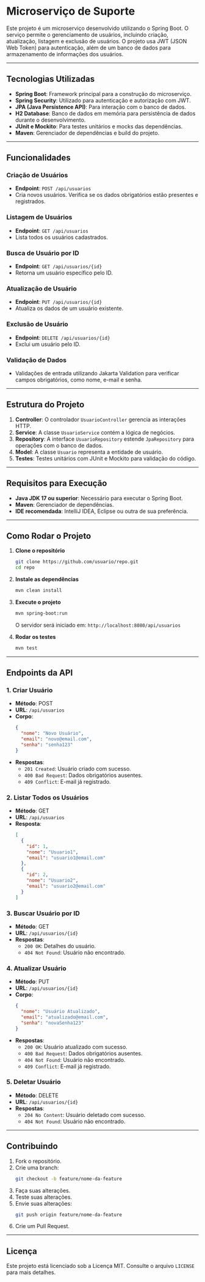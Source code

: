 
# Microserviço de Suporte

Este projeto é um microserviço desenvolvido utilizando o Spring Boot. O serviço permite o gerenciamento de usuários, incluindo criação, atualização, listagem e exclusão de usuários. O projeto usa JWT (JSON Web Token) para autenticação, além de um banco de dados para armazenamento de informações dos usuários.

---

## Tecnologias Utilizadas

- **Spring Boot**: Framework principal para a construção do microserviço.
- **Spring Security**: Utilizado para autenticação e autorização com JWT.
- **JPA (Java Persistence API)**: Para interação com o banco de dados.
- **H2 Database**: Banco de dados em memória para persistência de dados durante o desenvolvimento.
- **JUnit e Mockito**: Para testes unitários e mocks das dependências.
- **Maven**: Gerenciador de dependências e build do projeto.

---

## Funcionalidades

### Criação de Usuários
- **Endpoint**: `POST /api/usuarios`
- Cria novos usuários. Verifica se os dados obrigatórios estão presentes e registrados.

### Listagem de Usuários
- **Endpoint**: `GET /api/usuarios`
- Lista todos os usuários cadastrados.

### Busca de Usuário por ID
- **Endpoint**: `GET /api/usuarios/{id}`
- Retorna um usuário específico pelo ID.

### Atualização de Usuário
- **Endpoint**: `PUT /api/usuarios/{id}`
- Atualiza os dados de um usuário existente.

### Exclusão de Usuário
- **Endpoint**: `DELETE /api/usuarios/{id}`
- Exclui um usuário pelo ID.

### Validação de Dados
- Validações de entrada utilizando Jakarta Validation para verificar campos obrigatórios, como nome, e-mail e senha.

---

## Estrutura do Projeto

1. **Controller**: O controlador `UsuarioController` gerencia as interações HTTP.
2. **Service**: A classe `UsuarioService` contém a lógica de negócios.
3. **Repository**: A interface `UsuarioRepository` estende `JpaRepository` para operações com o banco de dados.
4. **Model**: A classe `Usuario` representa a entidade de usuário.
5. **Testes**: Testes unitários com JUnit e Mockito para validação do código.

---

## Requisitos para Execução

- **Java JDK 17 ou superior**: Necessário para executar o Spring Boot.
- **Maven**: Gerenciador de dependências.
- **IDE recomendada**: IntelliJ IDEA, Eclipse ou outra de sua preferência.

---

## Como Rodar o Projeto

1. **Clone o repositório**
   ```bash
   git clone https://github.com/usuario/repo.git
   cd repo
   ```

2. **Instale as dependências**
   ```bash
   mvn clean install
   ```

3. **Execute o projeto**
   ```bash
   mvn spring-boot:run
   ```
   O servidor será iniciado em: `http://localhost:8080/api/usuarios`

4. **Rodar os testes**
   ```bash
   mvn test
   ```

---

## Endpoints da API

### 1. Criar Usuário
- **Método**: POST
- **URL**: `/api/usuarios`
- **Corpo**:
  ```json
  {
    "nome": "Novo Usuário",
    "email": "novo@email.com",
    "senha": "senha123"
  }
  ```
- **Respostas**:
  - `201 Created`: Usuário criado com sucesso.
  - `400 Bad Request`: Dados obrigatórios ausentes.
  - `409 Conflict`: E-mail já registrado.

### 2. Listar Todos os Usuários
- **Método**: GET
- **URL**: `/api/usuarios`
- **Resposta**:
  ```json
  [
    {
      "id": 1,
      "nome": "Usuario1",
      "email": "usuario1@email.com"
    },
    {
      "id": 2,
      "nome": "Usuario2",
      "email": "usuario2@email.com"
    }
  ]
  ```

### 3. Buscar Usuário por ID
- **Método**: GET
- **URL**: `/api/usuarios/{id}`
- **Respostas**:
  - `200 OK`: Detalhes do usuário.
  - `404 Not Found`: Usuário não encontrado.

### 4. Atualizar Usuário
- **Método**: PUT
- **URL**: `/api/usuarios/{id}`
- **Corpo**:
  ```json
  {
    "nome": "Usuário Atualizado",
    "email": "atualizado@email.com",
    "senha": "novaSenha123"
  }
  ```
- **Respostas**:
  - `200 OK`: Usuário atualizado com sucesso.
  - `400 Bad Request`: Dados obrigatórios ausentes.
  - `404 Not Found`: Usuário não encontrado.
  - `409 Conflict`: E-mail já registrado.

### 5. Deletar Usuário
- **Método**: DELETE
- **URL**: `/api/usuarios/{id}`
- **Respostas**:
  - `204 No Content`: Usuário deletado com sucesso.
  - `404 Not Found`: Usuário não encontrado.

---

## Contribuindo

1. Fork o repositório.
2. Crie uma branch:
   ```bash
   git checkout -b feature/nome-da-feature
   ```
3. Faça suas alterações.
4. Teste suas alterações.
5. Envie suas alterações:
   ```bash
   git push origin feature/nome-da-feature
   ```
6. Crie um Pull Request.

---

## Licença

Este projeto está licenciado sob a Licença MIT. Consulte o arquivo `LICENSE` para mais detalhes.
